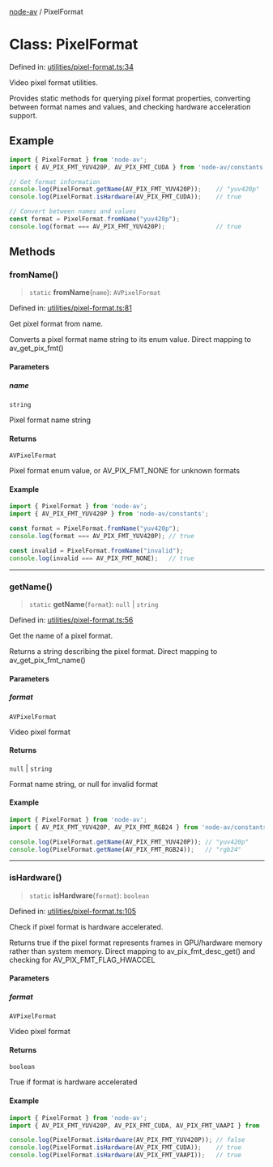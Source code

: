 [node-av](../globals.md) / PixelFormat

# Class: PixelFormat

Defined in: [utilities/pixel-format.ts:34](https://github.com/seydx/av/blob/f8631fc881b394300b1479f511d55cf1c370a87f/src/api/utilities/pixel-format.ts#L34)

Video pixel format utilities.

Provides static methods for querying pixel format properties, converting
between format names and values, and checking hardware acceleration support.

## Example

```typescript
import { PixelFormat } from 'node-av';
import { AV_PIX_FMT_YUV420P, AV_PIX_FMT_CUDA } from 'node-av/constants';

// Get format information
console.log(PixelFormat.getName(AV_PIX_FMT_YUV420P));    // "yuv420p"
console.log(PixelFormat.isHardware(AV_PIX_FMT_CUDA));    // true

// Convert between names and values
const format = PixelFormat.fromName("yuv420p");
console.log(format === AV_PIX_FMT_YUV420P);              // true
```

## Methods

### fromName()

> `static` **fromName**(`name`): `AVPixelFormat`

Defined in: [utilities/pixel-format.ts:81](https://github.com/seydx/av/blob/f8631fc881b394300b1479f511d55cf1c370a87f/src/api/utilities/pixel-format.ts#L81)

Get pixel format from name.

Converts a pixel format name string to its enum value.
Direct mapping to av_get_pix_fmt()

#### Parameters

##### name

`string`

Pixel format name string

#### Returns

`AVPixelFormat`

Pixel format enum value, or AV_PIX_FMT_NONE for unknown formats

#### Example

```typescript
import { PixelFormat } from 'node-av';
import { AV_PIX_FMT_YUV420P } from 'node-av/constants';

const format = PixelFormat.fromName("yuv420p");
console.log(format === AV_PIX_FMT_YUV420P); // true

const invalid = PixelFormat.fromName("invalid");
console.log(invalid === AV_PIX_FMT_NONE);   // true
```

***

### getName()

> `static` **getName**(`format`): `null` \| `string`

Defined in: [utilities/pixel-format.ts:56](https://github.com/seydx/av/blob/f8631fc881b394300b1479f511d55cf1c370a87f/src/api/utilities/pixel-format.ts#L56)

Get the name of a pixel format.

Returns a string describing the pixel format.
Direct mapping to av_get_pix_fmt_name()

#### Parameters

##### format

`AVPixelFormat`

Video pixel format

#### Returns

`null` \| `string`

Format name string, or null for invalid format

#### Example

```typescript
import { PixelFormat } from 'node-av';
import { AV_PIX_FMT_YUV420P, AV_PIX_FMT_RGB24 } from 'node-av/constants';

console.log(PixelFormat.getName(AV_PIX_FMT_YUV420P)); // "yuv420p"
console.log(PixelFormat.getName(AV_PIX_FMT_RGB24));   // "rgb24"
```

***

### isHardware()

> `static` **isHardware**(`format`): `boolean`

Defined in: [utilities/pixel-format.ts:105](https://github.com/seydx/av/blob/f8631fc881b394300b1479f511d55cf1c370a87f/src/api/utilities/pixel-format.ts#L105)

Check if pixel format is hardware accelerated.

Returns true if the pixel format represents frames in GPU/hardware memory
rather than system memory.
Direct mapping to av_pix_fmt_desc_get() and checking for AV_PIX_FMT_FLAG_HWACCEL

#### Parameters

##### format

`AVPixelFormat`

Video pixel format

#### Returns

`boolean`

True if format is hardware accelerated

#### Example

```typescript
import { PixelFormat } from 'node-av';
import { AV_PIX_FMT_YUV420P, AV_PIX_FMT_CUDA, AV_PIX_FMT_VAAPI } from 'node-av/constants';

console.log(PixelFormat.isHardware(AV_PIX_FMT_YUV420P)); // false
console.log(PixelFormat.isHardware(AV_PIX_FMT_CUDA));    // true
console.log(PixelFormat.isHardware(AV_PIX_FMT_VAAPI));   // true
```
